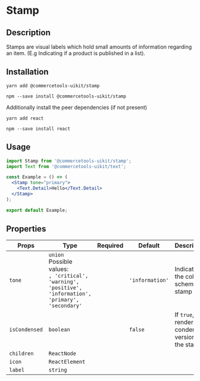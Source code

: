 <!-- THIS IS AN AUTOGENERATED FILE. DO NOT EDIT THIS FILE DIRECTLY. -->
<!-- This file is created by the `yarn generate-readme` script. -->

# Stamp

## Description

Stamps are visual labels which hold small amounts of information regarding an item. (E.g Indicating if a product is published in a list).

## Installation

```
yarn add @commercetools-uikit/stamp
```

```
npm --save install @commercetools-uikit/stamp
```

Additionally install the peer dependencies (if not present)

```
yarn add react
```

```
npm --save install react
```

## Usage

```jsx
import Stamp from '@commercetools-uikit/stamp';
import Text from '@commercetools-uikit/text';

const Example = () => (
  <Stamp tone="primary">
    <Text.Detail>Hello</Text.Detail>
  </Stamp>
);

export default Example;
```

## Properties

| Props         | Type                                                                                                          | Required | Default         | Description                                          |
| ------------- | ------------------------------------------------------------------------------------------------------------- | :------: | --------------- | ---------------------------------------------------- |
| `tone`        | `union`<br/>Possible values:<br/>`, 'critical', 'warning', 'positive', 'information', 'primary', 'secondary'` |          | `'information'` | Indicates the color scheme of stamp                  |
| `isCondensed` | `boolean`                                                                                                     |          | `false`         | If `true`, renders a condensed version of the stamp. |
| `children`    | `ReactNode`                                                                                                   |          |                 |                                                      |
| `icon`        | `ReactElement`                                                                                                |          |                 |                                                      |
| `label`       | `string`                                                                                                      |          |                 |                                                      |
